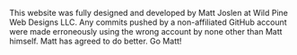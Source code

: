 This website was fully designed and developed by Matt Joslen at Wild Pine Web Designs LLC. Any commits pushed by a non-affiliated GitHub account were made erroneously using the wrong account by none other than Matt himself. Matt has agreed to do better. Go Matt!
